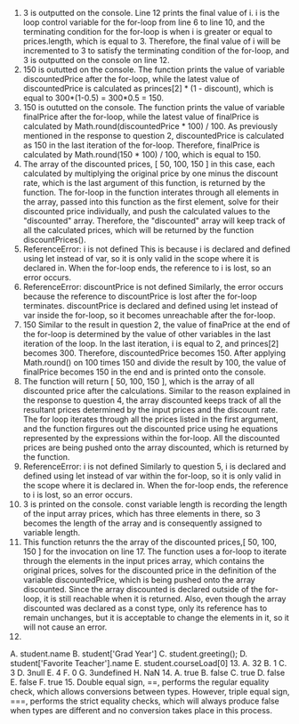 1. 3 is outputted on the console.
   Line 12 prints the final value of i. i is the loop control variable for the for-loop from line 6 to line 10, and the terminating condition for the for-loop is when i is greater or equal to prices.length, which is equal to 3. Therefore, the final value of i will be incremented to 3 to satisfy the terminating condition of the for-loop, and 3 is outputted on the console on line 12.
2. 150 is oututted on the console.
   The function prints the value of variable discountedPrice after the for-loop, while the latest value of discountedPrice is calculated as princes[2] * (1 - discount), which is equal to 300*(1-0.5) = 300*0.5 = 150.
3. 150 is oututted on the console.
   The function prints the value of variable finalPrice after the for-loop, while the latest value of finalPrice is calculated by Math.round(discountedPrice * 100) / 100. As previously mentioned in the response to question 2, discountedPrice is calculated as 150 in the last iteration of the for-loop. Therefore, finalPrice is calculated by Math.round(150 * 100) / 100, which is equal to 150.
4. The array of the discounted prices, [ 50, 100, 150 ] in this case, each calculated by multiplying the original price by one minus the discount rate, which is the last argument of this function, is returned by the function.
   The for-loop in the function interates through all elements in the array, passed into this function as the first element, solve for their discounted price individually, and push the calculated values to the "discounted" array. Therefore, the "discounted" array will keep track of all the calculated prices, which will be returned by the function discountPrices().
5. ReferenceError: i is not defined
   This is because i is declared and defined using let instead of var, so it is only valid in the scope where it is declared in. When the for-loop ends, the reference to i is lost, so an error occurs.
6. ReferenceError: discountPrice is not defined
   Similarly, the error occurs because the reference to discountPrice is lost after the for-loop terminates. discountPrice is declared and defined using let instead of var inside the for-loop, so it becomes unreachable after the for-loop.
7. 150
   Similar to the result in question 2, the value of finaPrice at the end of the for-loop is determined by the value of other variables in the last iteration of the loop. In the last iteration, i is equal to 2, and princes[2] becomes 300. Therefore, discountedPrice becomes 150. After applying Math.round() on 100 times 150 and divide the result by 100, the value of finalPrice becomes 150 in the end and is printed onto the console.
8. The function will return [ 50, 100, 150 ], which is the array of all discounted price after the calculations.
   Similar to the reason explained in the response to question 4, the array discounted keeps track of all the resultant prices determined by the input prices and the discount rate. The for loop iterates through all the prices listed in the first argument, and the function firgures out the discounted price using he equations represented by the expressions within the for-loop. All the discounted prices are being pushed onto the array discounted, which is returned by the function.
9. ReferenceError: i is not defined
    Similarly to question 5, i is declared and defined using let instead of var within the for-loop, so it is only valid in the scope where it is declared in. When the for-loop ends, the reference to i is lost, so an error occurs.
10. 3 is printed on the console.
    const variable length is recording the length of the input array prices, which has three elements in there, so 3 becomes the length of the array and is  consequently assigned to variable length.
11. This function retunrs the the array of the discounted prices,[ 50, 100, 150 ] for the invocation on line 17. 
    The function uses a for-loop to iterate through the elements in the input prices array, which contains the original prices, solves for the discounted price in the definition of the variable discountedPrice, which is being pushed onto the array discounted. Since the array discounted is declared outside of the for-loop, it is still reachable when it is returned. Also, even though the array discounted was declared as a const type, only its reference has to remain unchanges, but it is acceptable to change the elements in it, so it will not cause an error.
12. 
   A. student.name
   B. student['Grad Year']
   C. student.greeting();
   D. student['Favorite Teacher'].name
   E. student.courseLoad[0]
13. 
   A. 32
   B. 1
   C. 3
   D. 3null
   E. 4
   F. 0
   G. 3undefined
   H. NaN
14. 
   A. true
   B. false
   C. true
   D. false
   E. false
   F. true
15. Double equal sign, ==, performs the regular equality check, which allows conversions between types. However, triple equal sign, ===, performs the strict equality checks, which will always produce false when types are different and no conversion takes place in this process.
